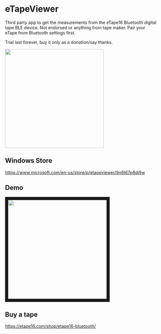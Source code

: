 # eTapeViewer
Third party app to get the measurements from the eTape16 Bluetooth digital tape BLE device. Not endorsed or anything from tape maker. Pair your eTape from Bluetooth settings first.

Trial last forever, buy it only as a donation/say thanks.

<img src="https://cldup.com/XtaiaQyKzJ.gif" width="325">

## Windows Store
https://www.microsoft.com/en-us/store/p/etapeviewer/9n6t67p8dj9w

## Demo
<a href="http://www.youtube.com/watch?feature=player_embedded&v=jKXTb_E3ecA" target="_blank"><img src="http://img.youtube.com/vi/jKXTb_E3ecA/0.jpg" 
alt="" width="325" border="10" /></a>

## Buy a tape
https://etape16.com/shop/etape16-bluetooth/
